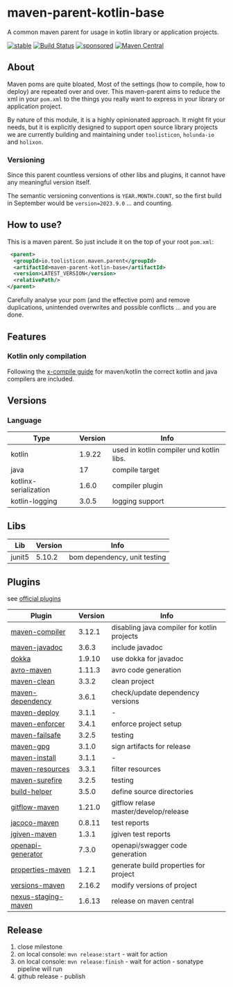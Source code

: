 # maven-parent-kotlin-base

A common maven parent for usage in kotlin library or application projects. 

[![stable](https://img.shields.io/badge/lifecycle-STABLE-green.svg)](https://github.com/holisticon#open-source-lifecycle)
[![Build Status](https://github.com/toolisticon/maven-parent-kotlin-base/workflows/Development%20branches/badge.svg)](https://github.com/toolisticon/maven-parent-kotlin-base/actions)
[![sponsored](https://img.shields.io/badge/sponsoredBy-Holisticon-RED.svg)](https://holisticon.de/)
[![Maven Central](https://maven-badges.herokuapp.com/maven-central/io.toolisticon.maven.parent/maven-parent-kotlin-base/badge.svg)](https://maven-badges.herokuapp.com/maven-central/io.toolisticon.maven.parent/maven-parent-kotlin-base)

## About

Maven poms are quite bloated, Most of the settings (how to compile, how to deploy) are repeated over and over.
This maven-parent aims to reduce the xml in your `pom.xml` to the things you really want to express in your library or application project.

By nature of this module, it is a highly opinionated approach. It might fit your needs, but it is explicitly designed to support open source library 
projects we are currently building and maintaining under `toolisticon`, `holunda-io` and `holixon`.

### Versioning

Since this parent countless versions of other libs and plugins, it cannot have any meaningful version itself.

The semantic versioning conventions is `YEAR.MONTH.COUNT`, so the first build in September would be `version=2023.9.0` ... and counting.

## How to use?

This is a maven parent. So just include it on the top of your root `pom.xml`:

```xml
 <parent>
  <groupId>io.toolisticon.maven.parent</groupId>
  <artifactId>maven-parent-kotlin-base</artifactId>
  <version>LATEST_VERSION</version>
  <relativePath/>
</parent>
```

Carefully analyse your pom (and the effective pom) and remove duplications, unintended overwrites and possible conflicts ... and you are done. 

## Features

### Kotlin only compilation

Following the [x-compile guide](https://kotlinlang.org/docs/maven.html#compile-kotlin-and-java-sources) for maven/kotlin the correct kotlin and java compilers
are included.

## Versions

### Language

| Type                  | Version | Info                                     | 
|-----------------------|---------|------------------------------------------|
| kotlin                | 1.9.22 | used in kotlin compiler und kotlin libs. |
| java                  | 17 | compile target                           |
| kotlinx-serialization | 1.6.0 | compiler plugin                          |
| kotlin-logging        | 3.0.5 | logging support                          |

## Libs

| Lib | Version | Info |
|-----|---------|------|
| junit5 | 5.10.2 | bom dependency, unit testing |

## Plugins

see [official plugins](https://maven.apache.org/plugins/index.html)

| Plugin | Version | Info                                        |
|--------|---------|---------------------------------------------|
| [maven-compiler](https://maven.apache.org/plugins/maven-compiler-plugin/) |  3.12.1 | disabling java compiler for kotlin projects |
| [maven-javadoc](https://maven.apache.org/plugins/maven-javadoc-plugin/) |  3.6.3 | include javadoc                             |
| [dokka](https://kotlinlang.org/docs/dokka-maven.html#apply-dokka) |  1.9.10 | use dokka for javadoc                       |
| [avro-maven](https://avro.apache.org/docs/1.11.1/getting-started-java/) |  1.11.3 | avro code generation                        |
| [maven-clean](https://maven.apache.org/plugins/maven-clean-plugin/) |  3.3.2 | clean project                               |
| [maven-dependency](https://maven.apache.org/plugins/maven-dependency-plugin/) |  3.6.1 | check/update dependency versions            |
| [maven-deploy](https://maven.apache.org/plugins/maven-deploy-plugin/) |  3.1.1 | -                                           |
| [maven-enforcer](https://maven.apache.org/enforcer/maven-enforcer-plugin/) |  3.4.1 | enforce project setup                       |
| [maven-failsafe](https://maven.apache.org/surefire/maven-failsafe-plugin/) |  3.2.5 | testing                                     |
| [maven-gpg](https://maven.apache.org/plugins/maven-gpg-plugin/) |  3.1.0 | sign artifacts for release                  |
| [maven-install](https://maven.apache.org/plugins/maven-install-plugin/) |  3.1.1 | -                                           |
| [maven-resources](https://maven.apache.org/plugins/maven-resources-plugin/) |  3.3.1 | filter resources                            |
| [maven-surefire](https://maven.apache.org/surefire/maven-surefire-plugin/) |  3.2.5 | testing                                     |
| [build-helper](https://www.mojohaus.org/build-helper-maven-plugin/) |  3.5.0 | define source directories                   |
| [gitflow-maven](https://aleksandr-m.github.io/gitflow-maven-plugin/) |  1.21.0 | gitflow relase master/develop/release       |
| [jacoco-maven](https://www.eclemma.org/jacoco/trunk/doc/maven.html) |  0.8.11 | test reports                                |
| [jgiven-maven](https://jgiven.org/userguide/#_maven) | 1.3.1 | jgiven test reports                         |
| [openapi-generator](https://github.com/OpenAPITools/openapi-generator/tree/master/modules/openapi-generator-maven-plugin) | 7.3.0 | openapi/swagger code generation             |
| [properties-maven](https://www.mojohaus.org/properties-maven-plugin/) | 1.2.1 | generate build properties for project       |
| [versions-maven](https://www.mojohaus.org/versions/versions-maven-plugin/index.html) | 2.16.2 | modify versions of project                  |
| [nexus-staging-maven](https://github.com/sonatype/nexus-maven-plugins/blob/main/staging/maven-plugin/README.md) | 1.6.13 | release on maven central                    |


## Release

1. close milestone
1. on local console: `mvn release:start` - wait for action
1. on local console: `mvn release:finish` - wait for action - sonatype pipeline will run
1. github release - publish
